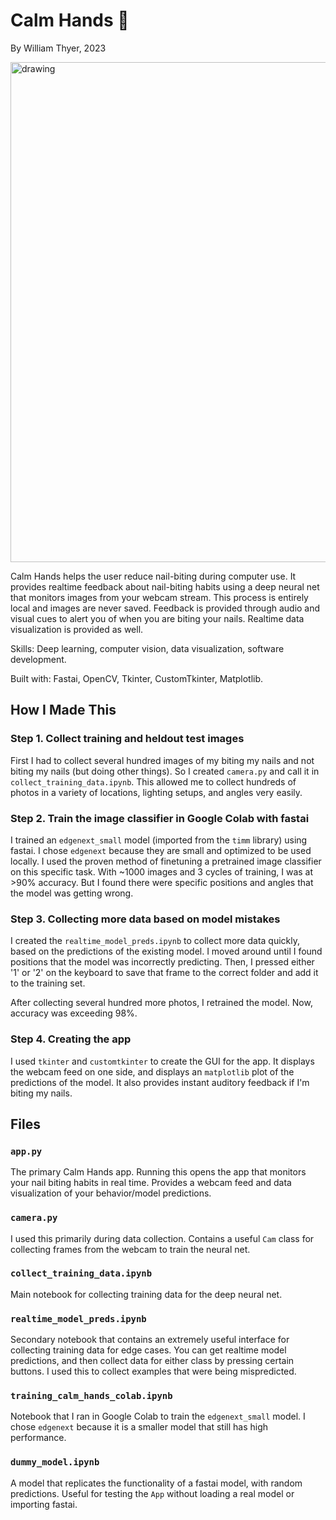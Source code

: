 # Calm Hands 🙌

By William Thyer, 2023

<img src="gui_screenshots/app_demo.gif" alt="drawing" width="800"/>

Calm Hands helps the user reduce nail-biting during computer use. It provides realtime feedback about nail-biting habits using a deep neural net that monitors images from your webcam stream. This process is entirely local and images are never saved. Feedback is provided through audio and visual cues to alert you of when you are biting your nails. Realtime data visualization is provided as well.

Skills: Deep learning, computer vision, data visualization, software development.

Built with: Fastai, OpenCV, Tkinter, CustomTkinter, Matplotlib.

## How I Made This

### Step 1. Collect training and heldout test images

First I had to collect several hundred images of my biting my nails and not biting my nails (but doing other things). So I created `camera.py` and call it in `collect_training_data.ipynb`. This allowed me to collect hundreds of photos in a variety of locations, lighting setups, and angles very easily.

### Step 2. Train the image classifier in Google Colab with fastai

I trained an `edgenext_small` model (imported from the `timm` library) using fastai. I chose `edgenext` because they are small and optimized to be used locally. I used the proven method of finetuning a pretrained image classifier on this specific task. With ~1000 images and 3 cycles of training, I was at >90% accuracy. But I found there were specific positions and angles that the model was getting wrong.

### Step 3. Collecting more data based on model mistakes

I created the `realtime_model_preds.ipynb` to collect more data quickly, based on the predictions of the existing model. I moved around until I found positions that the model was incorrectly predicting. Then, I pressed either '1' or '2' on the keyboard to save that frame to the correct folder and add it to the training set.

After collecting several hundred more photos, I retrained the model. Now, accuracy was exceeding 98%.

### Step 4. Creating the app

I used `tkinter` and `customtkinter` to create the GUI for the app. It displays the webcam feed on one side, and displays an `matplotlib` plot of the predictions of the model. It also provides instant auditory feedback if I'm biting my nails.

## Files

### `app.py`

The primary Calm Hands app. Running this opens the app that monitors your nail biting habits in real time. Provides a webcam feed and data visualization of your behavior/model predictions.

### `camera.py`

I used this primarily during data collection. Contains a useful `Cam` class for collecting frames from the webcam to train the neural net.

### `collect_training_data.ipynb`

Main notebook for collecting training data for the deep neural net.

### `realtime_model_preds.ipynb`

Secondary notebook that contains an extremely useful interface for collecting training data for edge cases. You can get realtime model predictions, and then collect data for either class by pressing certain buttons. I used this to collect examples that were being mispredicted.

### `training_calm_hands_colab.ipynb`

Notebook that I ran in Google Colab to train the `edgenext_small` model. I chose `edgenext` because it is a smaller model that still has high performance.

### `dummy_model.ipynb`

A model that replicates the functionality of a fastai model, with random predictions. Useful for testing the `App` without loading a real model or importing fastai.
